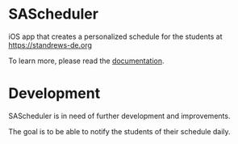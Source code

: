 # SAScheduler
iOS app that creates a personalized schedule for the students at https://standrews-de.org

To learn more, please read the [documentation](https://github.com/danieljbk/SAScheduler/blob/main/Documentation.pdf).

# Development
SAScheduler is in need of further development and improvements.

The goal is to be able to notify the students of their schedule daily.
